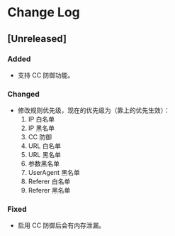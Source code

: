 # Change Log

## [Unreleased]

### Added

+ 支持 CC 防御功能。

### Changed

+ 修改规则优先级，现在的优先级为（靠上的优先生效）：
    1. IP 白名单
    2. IP 黑名单
    3. CC 防御
    4. URL 白名单
    5. URL 黑名单
    6. 参数黑名单
    7. UserAgent 黑名单
    8. Referer 白名单
    9. Referer 黑名单

### Fixed
+ 启用 CC 防御后会有内存泄漏。

